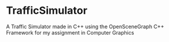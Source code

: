 # TrafficSimulator

A Traffic Simulator made in C++ using the OpenSceneGraph C++ Framework for my assignment in Computer Graphics
